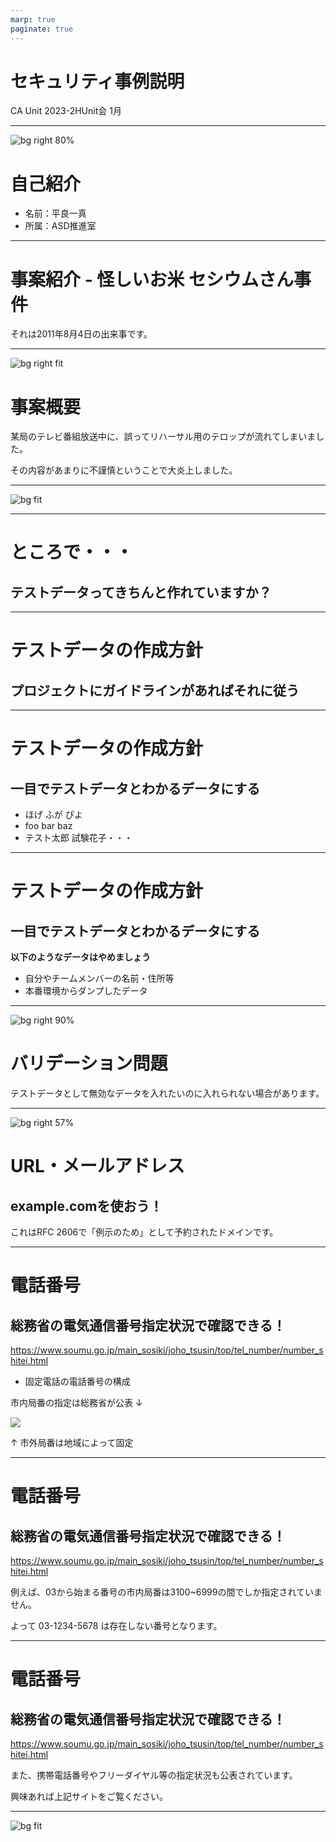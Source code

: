 ```yaml
---
marp: true
paginate: true
---
```


# セキュリティ事例説明

CA Unit 2023-2HUnit会 1月

<!-- セキュリティ事案説明の時間です。 -->
---

![bg right 80%](./gikkuri.jpeg)

# 自己紹介

- 名前：平良一真
- 所属：ASD推進室

<!--
今回はASD所属のわたくし平良一真がお送りいたします。
年末年始は皆様いかがお過ごしだったでしょうか？
私は寝正月になりましたが原因はスライドの通りです。
寒くなるとぎっくり腰やりがちなのでみなさんもお気をつけください。
-->

---

# 事案紹介 - 怪しいお米 セシウムさん事件

それは2011年8月4日の出来事です。

<!--
今回紹介するのは怪しいお米 セシウムさん事件で、もう12年も前の出来事なんですね。
一番若い方で当時小学生ですが、大きな問題になったのでご存じの方も多いと思います。
-->

---

![bg right fit](./internet_enjou_sns_man.png)
# 事案概要

某局のテレビ番組放送中に、誤ってリハーサル用のテロップが流れてしまいました。

その内容があまりに不謹慎ということで大炎上しました。

---

![bg fit](./tokai_tv.jpeg)

<!--
これが東日本大震災の半年後に放映されました
岩手県産ひとめぼれのプレゼント企画ということで原発事故の風評被害への支援という意味合いがあったと思うのですがまるで逆効果となり、岩手県知事から直接抗議を受けるような事態となりました。
これの問題点は、言うまでもなく内容が不謹慎だったことに尽きます。
これが「リハーサル花子さん」とか「プレゼント太郎さん」とかだったら、「ただいま誤ったテロップが表示されてしまいました、失礼いたしました。」で済んだ話です。
明らかな人為的ミスです。
-->

---

# ところで・・・

## テストデータってきちんと作れていますか？

<!--
ところで、テレビのリハーサルデータと同じく、エンジニアもテストデータを取り扱います。
弊社にはこのような不謹慎なデータを作って面白がるような人間はいないと思いますが、良いテストデータの作り方って技術ブログのテーマにもあまりならないですし、テストデータ作成についての研修を受けたという方も少ないと思います。
テストデータってなんとなく作っているという方が多いのではないでしょうか？
そこで、ここからはテストデータの作成方針について少しお話をしたいと思います。
-->

---

# テストデータの作成方針

## プロジェクトにガイドラインがあればそれに従う

<!-- まぁこれは当然ですね。プロジェクトの方針に従いましょう。 -->

---

# テストデータの作成方針

## 一目でテストデータとわかるデータにする

- ほげ ふが ぴよ
- foo bar baz
- テスト太郎 試験花子・・・

<!--
セシウムさん事件の例でもわかる通り、dev環境やstaging環境のデータであっても、本番環境に紛れてしまう可能性はゼロではありません。
万一データが本番環境に混入した際に備えて、テストデータかどうか一眼でわかるようにするのが良いでしょう
-->

---

# テストデータの作成方針

## 一目でテストデータとわかるデータにする

**以下のようなデータはやめましょう**

- 自分やチームメンバーの名前・住所等
- 本番環境からダンプしたデータ

<!--
エンジニアは異動・入れ替わりがあるので、過去に携わった人のデータをテストデータかどうか区別するのは難しいです。（でもこういうデータはたくさんあります・・・
本番環境のダンプデータは、流出するとダンプした時点のデータと本番環境の実データが二重になるという恐れがあり大変危険です。
バグ再現のためなど一時的に本番データを開発環境に入れざるを得ない場合もありますが、細心の注意を払う必要があります。
-->

---

![bg right 90%](./mail_validation.PNG)

# バリデーション問題

テストデータとして無効なデータを入れたいのに入れられない場合があります。

<!--
バリデーションは無効なデータを検知する有益な機能ですが、あえて無効なデータを使いたいテストデータにおいては敵です。
-->

---

![bg right 57%](./hoge.PNG)

# URL・メールアドレス

## example.comを使おう！

これはRFC 2606で「例示のため」として予約されたドメインです。

<!--
万一流出しても安全なことが保証されています。
なお、 `https://hoge.com/` は存在します。
-->

---

# 電話番号

## 総務省の電気通信番号指定状況で確認できる！

https://www.soumu.go.jp/main_sosiki/joho_tsusin/top/tel_number/number_shitei.html

- 固定電話の電話番号の構成

市内局番の指定は総務省が公表 ↓

![](./tel.gif)

↑ 市外局番は地域によって固定

<!--
電話番号は東京03-xxxx-xxxxのように「市外局番」「市内局番」「加入者番号」にわかれます。
このうち真ん中の市内局番については指定状況を総務省が公表しています。
-->

---

# 電話番号

## 総務省の電気通信番号指定状況で確認できる！

https://www.soumu.go.jp/main_sosiki/joho_tsusin/top/tel_number/number_shitei.html

例えば、03から始まる番号の市内局番は3100~6999の間でしか指定されていません。

よって 03-1234-5678 は存在しない番号となります。

<!--
よって、指定されていない番号は存在しない番号であることが確定します。
ただし、その後指定がされる可能性がないわけではないので注意してください。
 -->

---

# 電話番号

## 総務省の電気通信番号指定状況で確認できる！

https://www.soumu.go.jp/main_sosiki/joho_tsusin/top/tel_number/number_shitei.html

また、携帯電話番号やフリーダイヤル等の指定状況も公表されています。

興味あれば上記サイトをご覧ください。

---

![bg fit](./message_goseichou_man.png)

<!-- それでは本年も良いテストデータライフを過ごせますように。以上、ご清聴ありがとうございました。 -->
